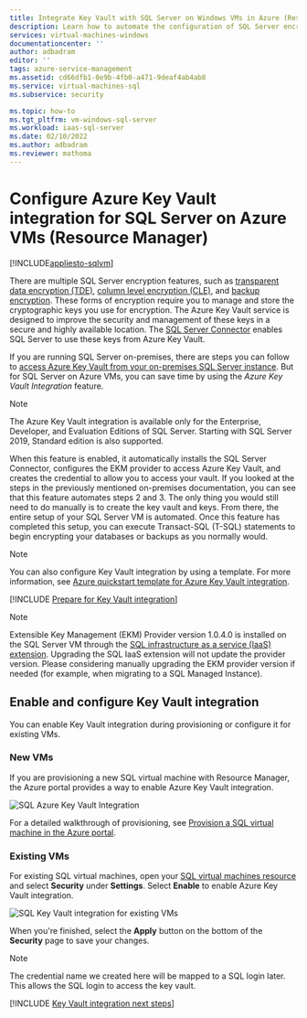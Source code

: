 ```yaml
---
title: Integrate Key Vault with SQL Server on Windows VMs in Azure (Resource Manager) | Microsoft Docs
description: Learn how to automate the configuration of SQL Server encryption for use with Azure Key Vault. This topic explains how to use Azure Key Vault Integration with SQL virtual machines created with Resource Manager.
services: virtual-machines-windows
documentationcenter: ''
author: adbadram
editor: ''
tags: azure-service-management
ms.assetid: cd66dfb1-0e9b-4fb0-a471-9deaf4ab4ab8
ms.service: virtual-machines-sql
ms.subservice: security

ms.topic: how-to
ms.tgt_pltfrm: vm-windows-sql-server
ms.workload: iaas-sql-server
ms.date: 02/10/2022
ms.author: adbadram
ms.reviewer: mathoma
---
```

# Configure Azure Key Vault integration for SQL Server on Azure VMs (Resource Manager)
[!INCLUDE[appliesto-sqlvm](../../includes/appliesto-sqlvm.md)]

There are multiple SQL Server encryption features, such as [transparent data encryption (TDE)](/sql/relational-databases/security/encryption/transparent-data-encryption), [column level encryption (CLE)](/sql/t-sql/functions/cryptographic-functions-transact-sql), and [backup encryption](/sql/relational-databases/backup-restore/backup-encryption). These forms of encryption require you to manage and store the cryptographic keys you use for encryption. The Azure Key Vault service is designed to improve the security and management of these keys in a secure and highly available location. The [SQL Server Connector](https://www.microsoft.com/download/details.aspx?id=45344) enables SQL Server to use these keys from Azure Key Vault.

If you are running SQL Server on-premises, there are steps you can follow to [access Azure Key Vault from your on-premises SQL Server instance](/sql/relational-databases/security/encryption/extensible-key-management-using-azure-key-vault-sql-server). But for SQL Server on Azure VMs, you can save time by using the *Azure Key Vault Integration* feature.

> [!NOTE]
>  The Azure Key Vault integration is available only for the Enterprise, Developer, and Evaluation Editions of SQL Server. Starting with SQL Server 2019, Standard edition is also supported.

When this feature is enabled, it automatically installs the SQL Server Connector, configures the EKM provider to access Azure Key Vault, and creates the credential to allow you to access your vault. If you looked at the steps in the previously mentioned on-premises documentation, you can see that this feature automates steps 2 and 3. The only thing you would still need to do manually is to create the key vault and keys. From there, the entire setup of your SQL Server VM is automated. Once this feature has completed this setup, you can execute Transact-SQL (T-SQL) statements to begin encrypting your databases or backups as you normally would.

> [!NOTE]
> You can also configure Key Vault integration by using a template. For more information, see [Azure quickstart template for Azure Key Vault integration](https://github.com/Azure/azure-quickstart-templates/tree/master/quickstarts/microsoft.compute/vm-sql-existing-keyvault-update).


[!INCLUDE [Prepare for Key Vault integration](../../includes/virtual-machines-sql-server-akv-prepare.md)]

  >[!NOTE]
  > Extensible Key Management (EKM) Provider version  1.0.4.0 is installed on the SQL Server VM through the [SQL infrastructure as a service (IaaS) extension](./sql-server-iaas-agent-extension-automate-management.md). Upgrading the SQL IaaS extension will not update the provider version. Please considering manually upgrading the EKM provider version if needed (for example, when migrating to a SQL Managed Instance).


## Enable and configure Key Vault integration
You can enable Key Vault integration during provisioning or configure it for existing VMs.

### New VMs
If you are provisioning a new SQL virtual machine with Resource Manager, the Azure portal provides a way to enable Azure Key Vault integration.

![SQL Azure Key Vault Integration](./media/azure-key-vault-integration-configure/azure-sql-arm-akv.png)

For a detailed walkthrough of provisioning, see [Provision a SQL virtual machine in the Azure portal](create-sql-vm-portal.md).

### Existing VMs

For existing SQL virtual machines, open your [SQL virtual machines resource](manage-sql-vm-portal.md#access-the-resource) and select **Security** under **Settings**. Select **Enable** to enable Azure Key Vault integration. 

![SQL Key Vault integration for existing VMs](./media/azure-key-vault-integration-configure/azure-sql-rm-akv-existing-vms.png)

When you're finished, select the **Apply** button on the bottom of the **Security** page to save your changes.

> [!NOTE]
> The credential name we created here will be mapped to a SQL login later. This allows the SQL login to access the key vault. 

[!INCLUDE [Key Vault integration next steps](../../includes/virtual-machines-sql-server-akv-next-steps.md)]
